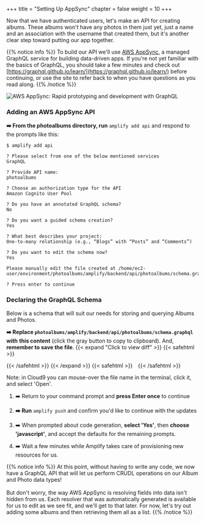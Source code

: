 +++
title = "Setting Up AppSync"
chapter = false
weight = 10
+++

Now that we have authenticated users, let's make an API for creating albums. These albums won't have any photos in them just yet, just a name and an association with the username that created them, but it's another clear step toward putting our app together.

{{% notice info %}}
To build our API we'll use [AWS AppSync](https://aws.amazon.com/appsync/), a managed GraphQL service for building data-driven apps. If you're not yet familiar with the basics of GraphQL, you should take a few minutes and check out [https://graphql.github.io/learn/](https://graphql.github.io/learn/) before continuing, or use the site to refer back to when you have questions as you read along.
{{% /notice %}}

![AWS AppSync: Rapid prototyping and development with GraphQL](/images/appsync-logo.png)

### Adding an AWS AppSync API

**➡️ From the photoalbums directory, run** `amplify add api` and respond to the prompts like this:
```text
$ amplify add api 

? Please select from one of the below mentioned services
GraphQL

? Provide API name:
photoalbums

? Choose an authorization type for the API
Amazon Cognito User Pool

? Do you have an annotated GraphQL schema? 
No

? Do you want a guided schema creation? 
Yes

? What best describes your project: 
One-to-many relationship (e.g., “Blogs” with “Posts” and “Comments”)

? Do you want to edit the schema now? 
Yes

Please manually edit the file created at /home/ec2-user/environment/photoalbums/amplify/backend/api/photoalbums/schema.graphql

? Press enter to continue 
```


### Declaring the GraphQL Schema

Below is a schema that will suit our needs for storing and querying Albums and Photos. 

**➡️ Replace `photoalbums/amplify/backend/api/photoalbums/schema.graphql` with** <span class="clipBtn clipboard" data-clipboard-target="#idf850682000ab9849d33104522d99df80c04c86e3photoalbumsamplifybackendapiphotoalbumsschemagraphql"><strong>this content</strong></span> (click the gray button to copy to clipboard).  And, **remember to save the file**.
{{< expand "Click to view diff" >}} {{< safehtml >}}
<div id="diff-idf850682000ab9849d33104522d99df80c04c86e3photoalbumsamplifybackendapiphotoalbumsschemagraphql"></div> <script type="text/template" data-diff-for="diff-idf850682000ab9849d33104522d99df80c04c86e3photoalbumsamplifybackendapiphotoalbumsschemagraphql">commit f850682000ab9849d33104522d99df80c04c86e3
Author: Gabe Hollombe <gabe@avantbard.com>
Date:   Thu Feb 6 10:38:37 2020 +0800

    amplify add api and push

diff --git a/photoalbums/amplify/backend/api/photoalbums/schema.graphql b/photoalbums/amplify/backend/api/photoalbums/schema.graphql
new file mode 100644
index 0000000..06044a4
--- /dev/null
+++ b/photoalbums/amplify/backend/api/photoalbums/schema.graphql
@@ -0,0 +1,25 @@
+type Album 
+@model 
+@auth(rules: [{allow: owner}]) {
+    id: ID!
+    name: String!
+    photos: [Photo] @connection(keyName: "byAlbum", fields: ["id"])
+}
+
+type Photo 
+@model 
+@key(name: "byAlbum", fields: ["albumId"], queryField: "listPhotosByAlbum")
+@auth(rules: [{allow: owner}]) {
+    id: ID!
+    albumId: ID!
+    album: Album @connection(fields: ["albumId"])
+    bucket: String!
+    fullsize: PhotoS3Info!
+    thumbnail: PhotoS3Info!
+}
+
+type PhotoS3Info {
+    key: String!
+    width: Int!
+    height: Int!
+}
\ No newline at end of file
</script>
{{< /safehtml >}} {{< /expand >}}
{{< safehtml >}}
<textarea id="idf850682000ab9849d33104522d99df80c04c86e3photoalbumsamplifybackendapiphotoalbumsschemagraphql" style="position: relative; left: -1000px; width: 1px; height: 1px;">type Album 
@model 
@auth(rules: [{allow: owner}]) {
    id: ID!
    name: String!
    photos: [Photo] @connection(keyName: "byAlbum", fields: ["id"])
}

type Photo 
@model 
@key(name: "byAlbum", fields: ["albumId"], queryField: "listPhotosByAlbum")
@auth(rules: [{allow: owner}]) {
    id: ID!
    albumId: ID!
    album: Album @connection(fields: ["albumId"])
    bucket: String!
    fullsize: PhotoS3Info!
    thumbnail: PhotoS3Info!
}

type PhotoS3Info {
    key: String!
    width: Int!
    height: Int!
}
</textarea>
{{< /safehtml >}}

Note: in Cloud9 you can mouse-over the file name in the terminal, click it, and select 'Open'.

1. ➡️ Return to your command prompt and **press Enter once** to continue

1. **➡️ Run** `amplify push` and confirm you'd like to continue with the updates

1. ➡️ When prompted about code generation, **select 'Yes'**, then **choose 'javascript'**, and accept the defaults for the remaining prompts.

1. ➡️ Wait a few minutes while Amplify takes care of provisioning new resources for us.

{{% notice info %}}
At this point, without having to write any code, we now have a GraphQL API that will let us perform CRUDL operations on our Album and Photo data types!
<br/><br/>
But don't worry, the way AWS AppSync is resolving fields into data isn't hidden from us. Each resolver that was automatically generated is available for us to edit as we see fit, and we'll get to that later. For now, let's try out adding some albums and then retrieving them all as a list.
{{% /notice %}}